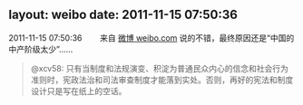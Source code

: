 layout: weibo
date: 2011-11-15 07:50:36
---
2011-11-15 07:50:36  &nbsp;&nbsp;&nbsp;&nbsp;&nbsp;&nbsp; 来自 <a href="http://weibo.com/" rel="nofollow">微博 weibo.com</a>
说的不错，最终原因还是“中国的中产阶级太少”……
>  @xcv58: 只有当制度和法规演变、积淀为普通民众内心的信念和社会行为准则时，宪政法治和司法审查制度才能落到实处。否则，再好的宪法和制度设计只是写在纸上的空话。 ​​​
